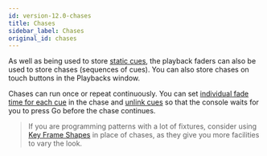 ```yaml
---
id: version-12.0-chases
title: Chases
sidebar_label: Chases
original_id: chases
---
```


As well as being used to store [static cues](cues.md), the playback faders can also
be used to store chases (sequences of cues). You can also store chases
on touch buttons in the Playbacks window.

Chases can run once or repeat continuously. You can set [individual fade
time for each cue](chases/chase-timing.md#individual-cue-times-in-chases) in the chase
and [unlink cues](chases/chase-options.md#linking) so that the console waits
for you to press Go before the chase continues.

> If you are programming patterns with a lot of fixtures, consider using
[Key Frame Shapes](effects/key-frame-shapes.md) in place of chases, as they give you more facilities to
vary the look.